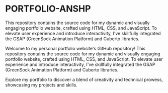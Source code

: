 # PORTFOLIO-ANSHP



This repository contains the source code for my dynamic and visually engaging portfolio website, crafted using HTML, CSS, and JavaScript. To elevate user experience and introduce interactivity, I've skillfully integrated the GSAP (GreenSock Animation Platform) and Cuberto libraries.

Welcome to my personal portfolio website's GitHub repository! This repository contains the source code for my dynamic and visually engaging portfolio website, crafted using HTML, CSS, and JavaScript. To elevate user experience and introduce interactivity, I've skillfully integrated the GSAP (GreenSock Animation Platform) and Cuberto libraries.

Explore my portfolio to discover a blend of creativity and technical prowess, showcasing my projects and skills.
